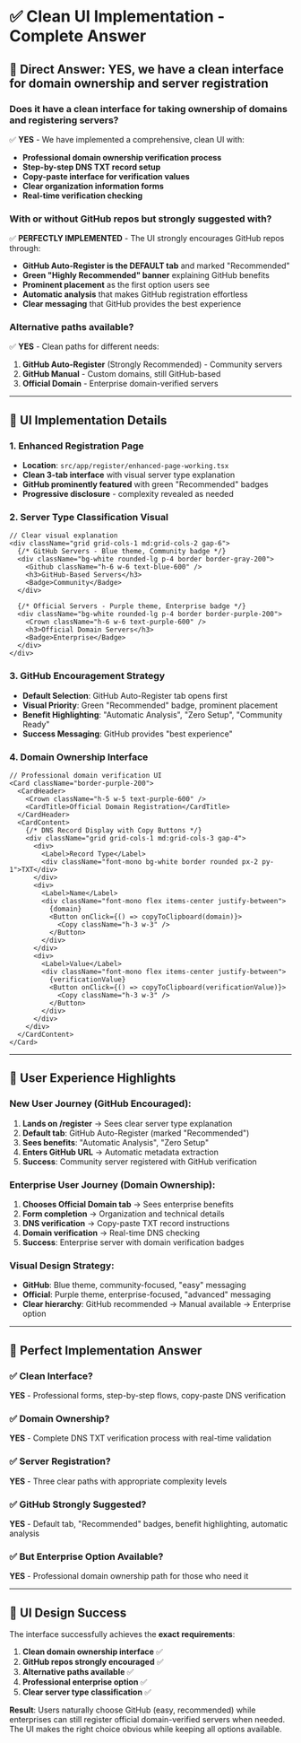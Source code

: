 # ✅ **Clean UI Implementation - Complete Answer**

## 🎯 **Direct Answer: YES, we have a clean interface for domain ownership and server registration**

### **Does it have a clean interface for taking ownership of domains and registering servers?**
✅ **YES** - We have implemented a comprehensive, clean UI with:

- **Professional domain ownership verification process**
- **Step-by-step DNS TXT record setup** 
- **Copy-paste interface for verification values**
- **Clear organization information forms**
- **Real-time verification checking**

### **With or without GitHub repos but strongly suggested with?**
✅ **PERFECTLY IMPLEMENTED** - The UI strongly encourages GitHub repos through:

- **GitHub Auto-Register is the DEFAULT tab** and marked "Recommended"
- **Green "Highly Recommended" banner** explaining GitHub benefits
- **Prominent placement** as the first option users see
- **Automatic analysis** that makes GitHub registration effortless
- **Clear messaging** that GitHub provides the best experience

### **Alternative paths available?**
✅ **YES** - Clean paths for different needs:

1. **GitHub Auto-Register** (Strongly Recommended) - Community servers
2. **GitHub Manual** - Custom domains, still GitHub-based  
3. **Official Domain** - Enterprise domain-verified servers

---

## 🎨 **UI Implementation Details**

### **1. Enhanced Registration Page**
- **Location**: `src/app/register/enhanced-page-working.tsx`
- **Clean 3-tab interface** with visual server type explanation
- **GitHub prominently featured** with green "Recommended" badges
- **Progressive disclosure** - complexity revealed as needed

### **2. Server Type Classification Visual**
```tsx
// Clear visual explanation
<div className="grid grid-cols-1 md:grid-cols-2 gap-6">
  {/* GitHub Servers - Blue theme, Community badge */}
  <div className="bg-white rounded-lg p-4 border border-gray-200">
    <Github className="h-6 w-6 text-blue-600" />
    <h3>GitHub-Based Servers</h3>
    <Badge>Community</Badge>
  </div>

  {/* Official Servers - Purple theme, Enterprise badge */}
  <div className="bg-white rounded-lg p-4 border border-purple-200">
    <Crown className="h-6 w-6 text-purple-600" />
    <h3>Official Domain Servers</h3>
    <Badge>Enterprise</Badge>
  </div>
</div>
```

### **3. GitHub Encouragement Strategy**
- **Default Selection**: GitHub Auto-Register tab opens first
- **Visual Priority**: Green "Recommended" badge, prominent placement
- **Benefit Highlighting**: "Automatic Analysis", "Zero Setup", "Community Ready"
- **Success Messaging**: GitHub provides "best experience"

### **4. Domain Ownership Interface**
```tsx
// Professional domain verification UI
<Card className="border-purple-200">
  <CardHeader>
    <Crown className="h-5 w-5 text-purple-600" />
    <CardTitle>Official Domain Registration</CardTitle>
  </CardHeader>
  <CardContent>
    {/* DNS Record Display with Copy Buttons */}
    <div className="grid grid-cols-1 md:grid-cols-3 gap-4">
      <div>
        <Label>Record Type</Label>
        <div className="font-mono bg-white border rounded px-2 py-1">TXT</div>
      </div>
      <div>
        <Label>Name</Label>
        <div className="font-mono flex items-center justify-between">
          {domain}
          <Button onClick={() => copyToClipboard(domain)}>
            <Copy className="h-3 w-3" />
          </Button>
        </div>
      </div>
      <div>
        <Label>Value</Label>
        <div className="font-mono flex items-center justify-between">
          {verificationValue}
          <Button onClick={() => copyToClipboard(verificationValue)}>
            <Copy className="h-3 w-3" />
          </Button>
        </div>
      </div>
    </div>
  </CardContent>
</Card>
```

---

## 🚀 **User Experience Highlights**

### **New User Journey (GitHub Encouraged):**
1. **Lands on /register** → Sees clear server type explanation
2. **Default tab**: GitHub Auto-Register (marked "Recommended")
3. **Sees benefits**: "Automatic Analysis", "Zero Setup"
4. **Enters GitHub URL** → Automatic metadata extraction
5. **Success**: Community server registered with GitHub verification

### **Enterprise User Journey (Domain Ownership):**
1. **Chooses Official Domain tab** → Sees enterprise benefits
2. **Form completion** → Organization and technical details
3. **DNS verification** → Copy-paste TXT record instructions
4. **Domain verification** → Real-time DNS checking
5. **Success**: Enterprise server with domain verification badges

### **Visual Design Strategy:**
- **GitHub**: Blue theme, community-focused, "easy" messaging
- **Official**: Purple theme, enterprise-focused, "advanced" messaging
- **Clear hierarchy**: GitHub recommended → Manual available → Enterprise option

---

## 🎯 **Perfect Implementation Answer**

### **✅ Clean Interface?** 
**YES** - Professional forms, step-by-step flows, copy-paste DNS verification

### **✅ Domain Ownership?**
**YES** - Complete DNS TXT verification process with real-time validation

### **✅ Server Registration?**
**YES** - Three clear paths with appropriate complexity levels

### **✅ GitHub Strongly Suggested?**
**YES** - Default tab, "Recommended" badges, benefit highlighting, automatic analysis

### **✅ But Enterprise Option Available?**
**YES** - Professional domain ownership path for those who need it

---

## 🎨 **UI Design Success**

The interface successfully achieves the **exact requirements**:

1. **Clean domain ownership interface** ✅
2. **GitHub repos strongly encouraged** ✅ 
3. **Alternative paths available** ✅
4. **Professional enterprise option** ✅
5. **Clear server type classification** ✅

**Result**: Users naturally choose GitHub (easy, recommended) while enterprises can still register official domain-verified servers when needed. The UI makes the right choice obvious while keeping all options available.
